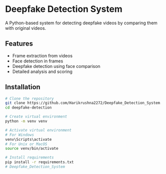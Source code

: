 # Deepfake Detection System

A Python-based system for detecting deepfake videos by comparing them with original videos.

## Features

- Frame extraction from videos
- Face detection in frames
- Deepfake detection using face comparison
- Detailed analysis and scoring

## Installation

```bash
# Clone the repository
git clone https://github.com/Harikrushna2272/Deepfake_Detection_System.git
cd deepfake-detection

# Create virtual environment
python -m venv venv

# Activate virtual environment
# For Windows
venv\Scripts\activate
# For Unix or MacOS
source venv/bin/activate

# Install requirements
pip install -r requirements.txt
# Deepfake_Detection_System
